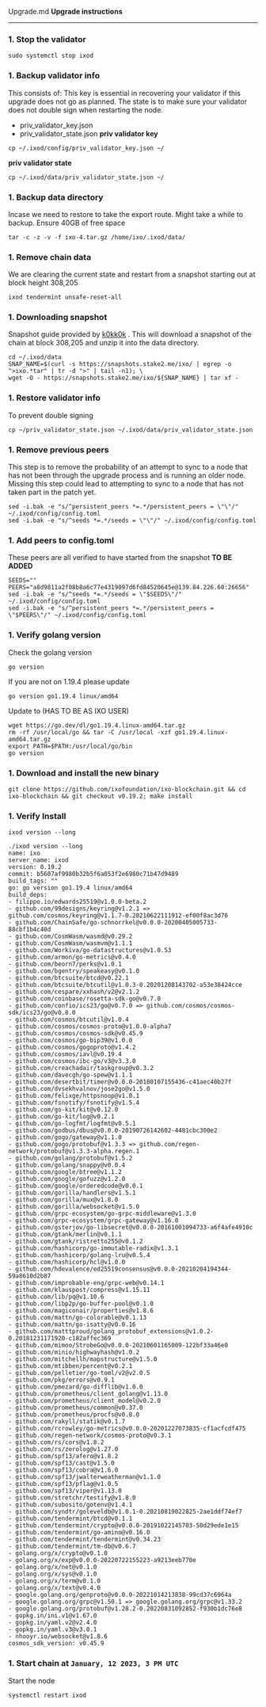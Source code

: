 Upgrade.md
**Upgrade instructions**
___
### 1. Stop the validator
```
sudo systemctl stop ixod
```
### 1. Backup validator info
This consists of:
This key is essential in recovering your validator if this upgrade does not go as planned. The state is to make sure your validator does not double sign when restarting the node.
- priv_validator_key.json
- priv_validator_state.json
**priv validator key**
```
cp ~/.ixod/config/priv_validator_key.json ~/
```
**priv validator state**
```
cp ~/.ixod/data/priv_validator_state.json ~/
```
### 1. Backup data directory
Incase we need to restore to take the export route. Might take a while to backup. Ensure 40GB of free space
```
tar -c -z -v -f ixo-4.tar.gz /home/ixo/.ixod/data/
```

### 1. Remove chain data
We are clearing the current state and restart from a snapshot starting out at block height 308,205
```
ixod tendermint unsafe-reset-all
```
### 1. Downloading snapshot 

Snapshot guide provided by [k0kk0k](https://github.com/k0kk0k/cosmos-snapshots-doc/blob/main/ixo.md) . This will download a snapshot of the chain at block 308,205 and unzip it into the data directory.
```
cd ~/.ixod/data
SNAP_NAME=$(curl -s https://snapshots.stake2.me/ixo/ | egrep -o ">ixo.*tar" | tr -d ">" | tail -n1); \
wget -O - https://snapshots.stake2.me/ixo/${SNAP_NAME} | tar xf -
```
### 1. Restore validator info
To prevent double signing
```
cp ~/priv_validator_state.json ~/.ixod/data/priv_validator_state.json 
```
### 1. Remove previous peers
This step is to remove the probability of an attempt to sync to a node that has not been through the upgrade process and is running an older node. Missing this step could lead to attempting to sync to a node that has not taken part in the patch yet.
```
sed -i.bak -e "s/^persistent_peers *=.*/persistent_peers = \"\"/" ~/.ixod/config/config.toml
sed -i.bak -e "s/^seeds *=.*/seeds = \"\"/" ~/.ixod/config/config.toml
```
### 1. Add peers to config.toml
These peers are all verified to have started from the snapshot **TO BE ADDED**
```
SEEDS=""
PEERS="a8d9811a2f08b8a6c77e4319097d6fd84520645e@139.84.226.60:26656"
sed -i.bak -e "s/^seeds *=.*/seeds = \"$SEEDS\"/" ~/.ixod/config/config.toml
sed -i.bak -e "s/^persistent_peers *=.*/persistent_peers = \"$PEERS\"/" ~/.ixod/config/config.toml
```
### 1. Verify golang version
Check the golang version
```
go version
```
If you are not on 1.19.4 please update
```
go version go1.19.4 linux/amd64
```
Update to (HAS TO BE AS IXO USER)
```
wget https://go.dev/dl/go1.19.4.linux-amd64.tar.gz
rm -rf /usr/local/go && tar -C /usr/local -xzf go1.19.4.linux-amd64.tar.gz
export PATH=$PATH:/usr/local/go/bin
go version
```
### 1.  Download and install the new binary
```
git clone https://github.com/ixofoundation/ixo-blockchain.git && cd ixo-blockchain && git checkout v0.19.2; make install
```
### 1. Verify Install
```
ixod version --long
```

```
./ixod version --long
name: ixo
server_name: ixod
version: 0.19.2
commit: b5607af9980b32b5f6a053f2e6980c71b47d9489
build_tags: ""
go: go version go1.19.4 linux/amd64
build_deps:
- filippo.io/edwards25519@v1.0.0-beta.2
- github.com/99designs/keyring@v1.2.1 => github.com/cosmos/keyring@v1.1.7-0.20210622111912-ef00f8ac3d76
- github.com/ChainSafe/go-schnorrkel@v0.0.0-20200405005733-88cbf1b4c40d
- github.com/CosmWasm/wasmd@v0.29.2
- github.com/CosmWasm/wasmvm@v1.1.1
- github.com/Workiva/go-datastructures@v1.0.53
- github.com/armon/go-metrics@v0.4.0
- github.com/beorn7/perks@v1.0.1
- github.com/bgentry/speakeasy@v0.1.0
- github.com/btcsuite/btcd@v0.22.1
- github.com/btcsuite/btcutil@v1.0.3-0.20201208143702-a53e38424cce
- github.com/cespare/xxhash/v2@v2.1.2
- github.com/coinbase/rosetta-sdk-go@v0.7.0
- github.com/confio/ics23/go@v0.7.0 => github.com/cosmos/cosmos-sdk/ics23/go@v0.8.0
- github.com/cosmos/btcutil@v1.0.4
- github.com/cosmos/cosmos-proto@v1.0.0-alpha7
- github.com/cosmos/cosmos-sdk@v0.45.9
- github.com/cosmos/go-bip39@v1.0.0
- github.com/cosmos/gogoproto@v1.4.2
- github.com/cosmos/iavl@v0.19.4
- github.com/cosmos/ibc-go/v3@v3.3.0
- github.com/creachadair/taskgroup@v0.3.2
- github.com/davecgh/go-spew@v1.1.1
- github.com/desertbit/timer@v0.0.0-20180107155436-c41aec40b27f
- github.com/dvsekhvalnov/jose2go@v1.5.0
- github.com/felixge/httpsnoop@v1.0.1
- github.com/fsnotify/fsnotify@v1.5.4
- github.com/go-kit/kit@v0.12.0
- github.com/go-kit/log@v0.2.1
- github.com/go-logfmt/logfmt@v0.5.1
- github.com/godbus/dbus@v0.0.0-20190726142602-4481cbc300e2
- github.com/gogo/gateway@v1.1.0
- github.com/gogo/protobuf@v1.3.3 => github.com/regen-network/protobuf@v1.3.3-alpha.regen.1
- github.com/golang/protobuf@v1.5.2
- github.com/golang/snappy@v0.0.4
- github.com/google/btree@v1.1.2
- github.com/google/gofuzz@v1.2.0
- github.com/google/orderedcode@v0.0.1
- github.com/gorilla/handlers@v1.5.1
- github.com/gorilla/mux@v1.8.0
- github.com/gorilla/websocket@v1.5.0
- github.com/grpc-ecosystem/go-grpc-middleware@v1.3.0
- github.com/grpc-ecosystem/grpc-gateway@v1.16.0
- github.com/gsterjov/go-libsecret@v0.0.0-20161001094733-a6f4afe4910c
- github.com/gtank/merlin@v0.1.1
- github.com/gtank/ristretto255@v0.1.2
- github.com/hashicorp/go-immutable-radix@v1.3.1
- github.com/hashicorp/golang-lru@v0.5.4
- github.com/hashicorp/hcl@v1.0.0
- github.com/hdevalence/ed25519consensus@v0.0.0-20210204194344-59a8610d2b87
- github.com/improbable-eng/grpc-web@v0.14.1
- github.com/klauspost/compress@v1.15.11
- github.com/lib/pq@v1.10.6
- github.com/libp2p/go-buffer-pool@v0.1.0
- github.com/magiconair/properties@v1.8.6
- github.com/mattn/go-colorable@v0.1.13
- github.com/mattn/go-isatty@v0.0.16
- github.com/matttproud/golang_protobuf_extensions@v1.0.2-0.20181231171920-c182affec369
- github.com/mimoo/StrobeGo@v0.0.0-20210601165009-122bf33a46e0
- github.com/minio/highwayhash@v1.0.2
- github.com/mitchellh/mapstructure@v1.5.0
- github.com/mtibben/percent@v0.2.1
- github.com/pelletier/go-toml/v2@v2.0.5
- github.com/pkg/errors@v0.9.1
- github.com/pmezard/go-difflib@v1.0.0
- github.com/prometheus/client_golang@v1.13.0
- github.com/prometheus/client_model@v0.2.0
- github.com/prometheus/common@v0.37.0
- github.com/prometheus/procfs@v0.8.0
- github.com/rakyll/statik@v0.1.7
- github.com/rcrowley/go-metrics@v0.0.0-20201227073835-cf1acfcdf475
- github.com/regen-network/cosmos-proto@v0.3.1
- github.com/rs/cors@v1.8.2
- github.com/rs/zerolog@v1.27.0
- github.com/spf13/afero@v1.8.2
- github.com/spf13/cast@v1.5.0
- github.com/spf13/cobra@v1.6.0
- github.com/spf13/jwalterweatherman@v1.1.0
- github.com/spf13/pflag@v1.0.5
- github.com/spf13/viper@v1.13.0
- github.com/stretchr/testify@v1.8.0
- github.com/subosito/gotenv@v1.4.1
- github.com/syndtr/goleveldb@v1.0.1-0.20210819022825-2ae1ddf74ef7
- github.com/tendermint/btcd@v0.1.1
- github.com/tendermint/crypto@v0.0.0-20191022145703-50d29ede1e15
- github.com/tendermint/go-amino@v0.16.0
- github.com/tendermint/tendermint@v0.34.23
- github.com/tendermint/tm-db@v0.6.7
- golang.org/x/crypto@v0.1.0
- golang.org/x/exp@v0.0.0-20220722155223-a9213eeb770e
- golang.org/x/net@v0.1.0
- golang.org/x/sys@v0.1.0
- golang.org/x/term@v0.1.0
- golang.org/x/text@v0.4.0
- google.golang.org/genproto@v0.0.0-20221014213838-99cd37c6964a
- google.golang.org/grpc@v1.50.1 => google.golang.org/grpc@v1.33.2
- google.golang.org/protobuf@v1.28.2-0.20220831092852-f930b1dc76e8
- gopkg.in/ini.v1@v1.67.0
- gopkg.in/yaml.v2@v2.4.0
- gopkg.in/yaml.v3@v3.0.1
- nhooyr.io/websocket@v1.8.6
cosmos_sdk_version: v0.45.9
```

### 1. Start chain at ```January, 12 2023, 3 PM UTC```
Start the node
```
systemctl restart ixod
```
